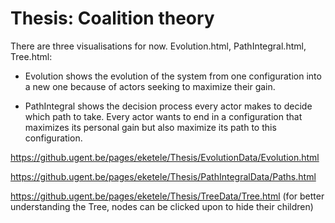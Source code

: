 # Thesis: Coalition theory

There are three visualisations for now. Evolution.html, PathIntegral.html, Tree.html:

   - Evolution shows the evolution of the system from one configuration into a new one because of actors seeking to maximize their gain.
    
   - PathIntegral shows the decision process every actor makes to decide which path to take. Every actor wants to end in a configuration that maximizes its personal gain but also maximize its path to this configuration.

https://github.ugent.be/pages/eketele/Thesis/EvolutionData/Evolution.html

https://github.ugent.be/pages/eketele/Thesis/PathIntegralData/Paths.html

https://github.ugent.be/pages/eketele/Thesis/TreeData/Tree.html
(for better understanding the Tree, nodes can be clicked upon to hide their children)